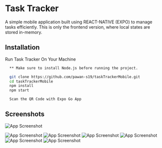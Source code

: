 
# Task Tracker

A simple mobile application built using REACT-NATIVE (EXPO) to manage tasks efficiently.
This is only the frontend version, where local states are stored in-memory.

## Installation

Run Task Tracker On Your Machine

```bash
  ** Make sure to install Node.js before running the project.

  git clone https://github.com/pawan-s19/taskTrackerMobile.git
  cd taskTrackerMobile
  npm install
  npm start

  Scan the QR Code with Expo Go App
```
    
## Screenshots

![App Screenshot](https://res.cloudinary.com/do9azialo/image/upload/v1712059030/IMG-20240402-WA0013_tb5thl.jpg)

![App Screenshot](https://res.cloudinary.com/do9azialo/image/upload/v1712059030/IMG-20240402-WA0012_jqvvew.jpg)
![App Screenshot](https://res.cloudinary.com/do9azialo/image/upload/v1712059030/IMG-20240402-WA0008_iolkkj.jpg)
![App Screenshot](https://res.cloudinary.com/do9azialo/image/upload/v1712059030/IMG-20240402-WA0011_l3xtnv.jpg)
![App Screenshot](https://res.cloudinary.com/do9azialo/image/upload/v1712059030/IMG-20240402-WA0010_g92nya.jpg)
![App Screenshot](https://res.cloudinary.com/do9azialo/image/upload/v1712059029/IMG-20240402-WA0007_ejpqgv.jpg)
![App Screenshot](https://res.cloudinary.com/do9azialo/image/upload/v1712059029/IMG-20240402-WA0005_zpzmsn.jpg)

